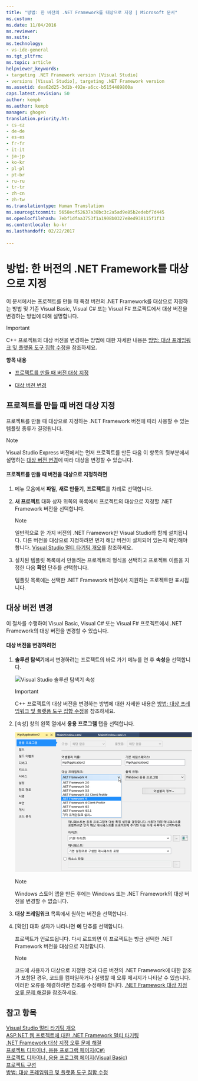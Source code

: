 ```yaml
---
title: "방법: 한 버전의 .NET Framework를 대상으로 지정 | Microsoft 문서"
ms.custom: 
ms.date: 11/04/2016
ms.reviewer: 
ms.suite: 
ms.technology:
- vs-ide-general
ms.tgt_pltfrm: 
ms.topic: article
helpviewer_keywords:
- targeting .NET Framework version [Visual Studio]
- versions [Visual Studio], targeting .NET Framework version
ms.assetid: dea62d25-3d1b-492e-a6cc-b5154489800a
caps.latest.revision: 50
author: kempb
ms.author: kempb
manager: ghogen
translation.priority.ht:
- cs-cz
- de-de
- es-es
- fr-fr
- it-it
- ja-jp
- ko-kr
- pl-pl
- pt-br
- ru-ru
- tr-tr
- zh-cn
- zh-tw
ms.translationtype: Human Translation
ms.sourcegitcommit: 5658ecf52637a38bc3c2a5ad9e85b2edebf7d445
ms.openlocfilehash: 7ebf1dfaa3753f1a1908b0327e8ed938115f1f13
ms.contentlocale: ko-kr
ms.lasthandoff: 02/22/2017

---
```

# <a name="how-to-target-a-version-of-the-net-framework"></a>방법: 한 버전의 .NET Framework를 대상으로 지정
이 문서에서는 프로젝트를 만들 때 특정 버전의 .NET Framework를 대상으로 지정하는 방법 및 기존 Visual Basic, Visual C# 또는 Visual F# 프로젝트에서 대상 버전을 변경하는 방법에 대해 설명합니다.  
  
> [!IMPORTANT]
>  C++ 프로젝트의 대상 버전을 변경하는 방법에 대한 자세한 내용은 [방법: 대상 프레임워크 및 플랫폼 도구 집합 수정](http://msdn.microsoft.com/Library/031b1d54-e6e1-4da7-9868-3e75a87d9ffe)을 참조하세요.  
  
 **항목 내용**  
  
-   [프로젝트를 만들 때 버전 대상 지정](../ide/how-to-target-a-version-of-the-dotnet-framework.md#bkmk_new)  
  
-   [대상 버전 변경](../ide/how-to-target-a-version-of-the-dotnet-framework.md#bkmk_existing)  
  
##  <a name="bkmk_new"></a> 프로젝트를 만들 때 버전 대상 지정  
 프로젝트를 만들 때 대상으로 지정하는 .NET Framework 버전에 따라 사용할 수 있는 템플릿 종류가 결정됩니다.  
  
> [!NOTE]
>  Visual Studio Express 버전에서는 먼저 프로젝트를 만든 다음 이 항목의 뒷부분에서 설명하는 [대상 버전 변경](../ide/how-to-target-a-version-of-the-dotnet-framework.md#bkmk_existing)에 따라 대상을 변경할 수 있습니다.  
  
#### <a name="to-target-a-version-when-you-create-a-project"></a>프로젝트를 만들 때 버전을 대상으로 지정하려면  
  
1.  메뉴 모음에서 **파일**, **새로 만들기**, **프로젝트**를 차례로 선택합니다.  
  
2.  **새 프로젝트** 대화 상자 위쪽의 목록에서 프로젝트의 대상으로 지정할 .NET Framework 버전을 선택합니다.  
  
    > [!NOTE]
    >  일반적으로 한 가지 버전의 .NET Framework만 Visual Studio와 함께 설치됩니다. 다른 버전을 대상으로 지정하려면 먼저 해당 버전이 설치되어 있는지 확인해야 합니다. [Visual Studio 멀티 타기팅 개요](../ide/visual-studio-multi-targeting-overview.md)를 참조하세요.  
  
3.  설치된 템플릿 목록에서 만들려는 프로젝트의 형식을 선택하고 프로젝트 이름을 지정한 다음 **확인** 단추를 선택합니다.  
  
     템플릿 목록에는 선택한 .NET Framework 버전에서 지원하는 프로젝트만 표시됩니다.  
  
##  <a name="bkmk_existing"></a> 대상 버전 변경  
 이 절차를 수행하여 Visual Basic, Visual C# 또는 Visual F# 프로젝트에서 .NET Framework의 대상 버전을 변경할 수 있습니다.  
  
#### <a name="to-change-the-targeted-version"></a>대상 버전을 변경하려면  
  
1.  **솔루션 탐색기**에서 변경하려는 프로젝트의 바로 가기 메뉴를 연 후 **속성**을 선택합니다.  
  
     ![Visual Studio 솔루션 탐색기 속성](../ide/media/vs_slnexplorer_properties.png "vs_slnExplorer_Properties")  
  
    > [!IMPORTANT]
    >  C++ 프로젝트의 대상 버전을 변경하는 방법에 대한 자세한 내용은 [방법: 대상 프레임워크 및 플랫폼 도구 집합 수정](http://msdn.microsoft.com/Library/031b1d54-e6e1-4da7-9868-3e75a87d9ffe)을 참조하세요.  
  
2.  [속성] 창의 왼쪽 열에서 **응용 프로그램** 탭을 선택합니다.  
  
     ![Visual Studio 응용 프로그램 속성 응용 프로그램 탭](../ide/media/vs_slnexplorer_properties_applicationtab.png "vs_slnExplorer_Properties_ApplicationTab")  
  
    > [!NOTE]
    >  Windows 스토어 앱을 만든 후에는 Windows 또는 .NET Framework의 대상 버전을 변경할 수 없습니다.  
  
3.  **대상 프레임워크** 목록에서 원하는 버전을 선택합니다.  
  
4.  [확인] 대화 상자가 나타나면 **예** 단추를 선택합니다.  
  
     프로젝트가 언로드됩니다. 다시 로드되면 이 프로젝트는 방금 선택한 .NET Framework 버전을 대상으로 지정합니다.  
  
    > [!NOTE]
    >  코드에 사용자가 대상으로 지정한 것과 다른 버전의 .NET Framework에 대한 참조가 포함된 경우, 코드를 컴파일하거나 실행할 때 오류 메시지가 나타날 수 있습니다. 이러한 오류를 해결하려면 참조를 수정해야 합니다. [.NET Framework 대상 지정 오류 문제 해결](../msbuild/troubleshooting-dotnet-framework-targeting-errors.md)을 참조하세요.  
  
## <a name="see-also"></a>참고 항목  
 [Visual Studio 멀티 타기팅 개요](../ide/visual-studio-multi-targeting-overview.md)   
 [ASP.NET 웹 프로젝트에 대한 .NET Framework 멀티 타기팅](http://msdn.microsoft.com/Library/8b8145a9-62f6-4fc4-8a83-47b0487cbe76)   
 [.NET Framework 대상 지정 오류 문제 해결](../msbuild/troubleshooting-dotnet-framework-targeting-errors.md)   
 [프로젝트 디자이너, 응용 프로그램 페이지(C#)](../ide/reference/application-page-project-designer-csharp.md)   
 [프로젝트 디자이너, 응용 프로그램 페이지(Visual Basic)](../ide/reference/application-page-project-designer-visual-basic.md)   
 [프로젝트 구성](http://msdn.microsoft.com/Library/a1489abb-6294-4f8f-b71f-2cb126393526)   
 [방법: 대상 프레임워크 및 플랫폼 도구 집합 수정](http://msdn.microsoft.com/Library/031b1d54-e6e1-4da7-9868-3e75a87d9ffe)
